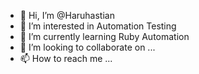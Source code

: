 - 👋 Hi, I’m @Haruhastian
- 👀 I’m interested in Automation Testing
- 🌱 I’m currently learning Ruby Automation
- 💞️ I’m looking to collaborate on ...
- 📫 How to reach me ...

<!---
Haruhastian/Haruhastian is a ✨ special ✨ repository because its `README.md` (this file) appears on your GitHub profile.
You can click the Preview link to take a look at your changes.
--->
